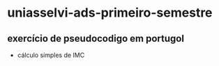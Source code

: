 # uniasselvi-ads-primeiro-semestre
## exercício de pseudocodigo em portugol
- cálculo símples de IMC

